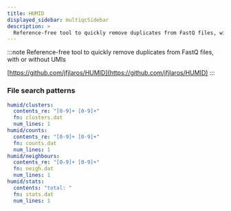 ```yaml
---
title: HUMID
displayed_sidebar: multiqcSidebar
description: >
  Reference-free tool to quickly remove duplicates from FastQ files, with or without UMIs
---
```


<!--
~~~~~ DO NOT EDIT ~~~~~
This file is autogenerated from the MultiQC module python docstring.
Do not edit the markdown, it will be overwritten.

File path for the source of this content: multiqc/modules/humid/humid.py
~~~~~~~~~~~~~~~~~~~~~~~
-->

:::note
Reference-free tool to quickly remove duplicates from FastQ files, with or without UMIs

[https://github.com/jfjlaros/HUMID](https://github.com/jfjlaros/HUMID)
:::

### File search patterns

```yaml
humid/clusters:
  contents_re: "[0-9]+ [0-9]+"
  fn: clusters.dat
  num_lines: 1
humid/counts:
  contents_re: "[0-9]+ [0-9]+"
  fn: counts.dat
  num_lines: 1
humid/neighbours:
  contents_re: "[0-9]+ [0-9]+"
  fn: neigh.dat
  num_lines: 1
humid/stats:
  contents: "total: "
  fn: stats.dat
  num_lines: 1
```
